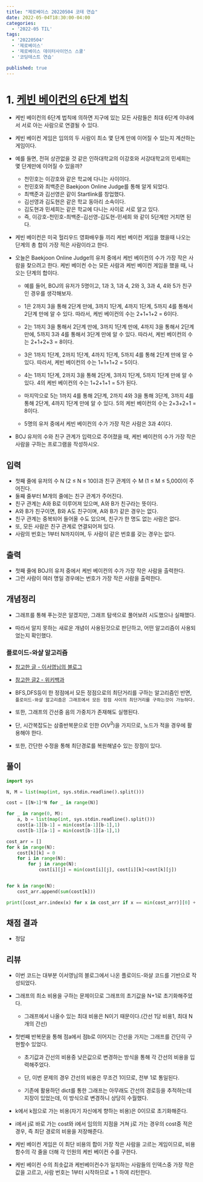 ```yaml
---
title: "제로베이스 20220504 코테 연습"
date: 2022-05-04T18:30:00-04:00
categories:
  - '2022-05 TIL'
tags:
  - '20220504'
  - '제로베이스'
  - '제로베이스 데이터사이언스 스쿨'
  - '코딩테스트 연습'

published: true
---
```


# 1. [케빈 베이컨의 6단계 법칙](https://www.acmicpc.net/problem/1389)


* 케빈 베이컨의 6단계 법칙에 의하면 지구에 있는 모든 사람들은 최대 6단계 이내에서 서로 아는 사람으로 연결될 수 있다.
* 케빈 베이컨 게임은 임의의 두 사람이 최소 몇 단계 만에 이어질 수 있는지 계산하는 게임이다.

* 예를 들면, 전혀 상관없을 것 같은 인하대학교의 이강호와 서강대학교의 민세희는 몇 단계만에 이어질 수 있을까?

  * 천민호는 이강호와 같은 학교에 다니는 사이이다.
  * 천민호와 최백준은 Baekjoon Online Judge를 통해 알게 되었다.
  * 최백준과 김선영은 같이 Startlink를 창업했다. 
  * 김선영과 김도현은 같은 학교 동아리 소속이다. 
  * 김도현과 민세희는 같은 학교에 다니는 사이로 서로 알고 있다.
  * 즉, 이강호-천민호-최백준-김선영-김도현-민세희 와 같이 5단계만 거치면 된다.

* 케빈 베이컨은 미국 헐리우드 영화배우들 끼리 케빈 베이컨 게임을 했을때 나오는 단계의 총 합이 가장 적은 사람이라고 한다.

* 오늘은 Baekjoon Online Judge의 유저 중에서 케빈 베이컨의 수가 가장 작은 사람을 찾으려고 한다. 케빈 베이컨 수는 모든 사람과 케빈 베이컨 게임을 했을 때, 나오는 단계의 합이다.

  * 예를 들어, BOJ의 유저가 5명이고, 1과 3, 1과 4, 2와 3, 3과 4, 4와 5가 친구인 경우를 생각해보자.

  * 1은 2까지 3을 통해 2단계 만에, 3까지 1단계, 4까지 1단계, 5까지 4를 통해서 2단계 만에 알 수 있다. 따라서, 케빈 베이컨의 수는 2+1+1+2 = 6이다.

  * 2는 1까지 3을 통해서 2단계 만에, 3까지 1단계 만에, 4까지 3을 통해서 2단계 만에, 5까지 3과 4를 통해서 3단계 만에 알 수 있다. 따라서, 케빈 베이컨의 수는 2+1+2+3 = 8이다.

  * 3은 1까지 1단계, 2까지 1단계, 4까지 1단계, 5까지 4를 통해 2단계 만에 알 수 있다. 따라서, 케빈 베이컨의 수는 1+1+1+2 = 5이다.

  * 4는 1까지 1단계, 2까지 3을 통해 2단계, 3까지 1단계, 5까지 1단계 만에 알 수 있다. 4의 케빈 베이컨의 수는 1+2+1+1 = 5가 된다.

  * 마지막으로 5는 1까지 4를 통해 2단계, 2까지 4와 3을 통해 3단계, 3까지 4를 통해 2단계, 4까지 1단계 만에 알 수 있다. 5의 케빈 베이컨의 수는 2+3+2+1 = 8이다.

  * 5명의 유저 중에서 케빈 베이컨의 수가 가장 작은 사람은 3과 4이다.

* BOJ 유저의 수와 친구 관계가 입력으로 주어졌을 때, 케빈 베이컨의 수가 가장 작은 사람을 구하는 프로그램을 작성하시오.

## 입력

* 첫째 줄에 유저의 수 N (2 ≤ N ≤ 100)과 친구 관계의 수 M (1 ≤ M ≤ 5,000)이 주어진다.
* 둘째 줄부터 M개의 줄에는 친구 관계가 주어진다.
* 친구 관계는 A와 B로 이루어져 있으며, A와 B가 친구라는 뜻이다.
* A와 B가 친구이면, B와 A도 친구이며, A와 B가 같은 경우는 없다.
* 친구 관계는 중복되어 들어올 수도 있으며, 친구가 한 명도 없는 사람은 없다.
* 또, 모든 사람은 친구 관계로 연결되어져 있다. 
* 사람의 번호는 1부터 N까지이며, 두 사람이 같은 번호를 갖는 경우는 없다.

## 출력

* 첫째 줄에 BOJ의 유저 중에서 케빈 베이컨의 수가 가장 작은 사람을 출력한다.
* 그런 사람이 여러 명일 경우에는 번호가 가장 작은 사람을 출력한다.

## 개념정리

* 그래프를 통해 푸는것은 알겠지만, 그래프 탐색으로 풀어보려 시도했으나 실패했다.

* 따라서 알지 못하는 새로운 개념이 사용된것으로 판단하고, 어떤 알고리즘이 사용되었는지 확인했다.

### 플로이드-와샬 알고리즘

* [참고한 글 - 이서영님의 블로그](https://seoyoung2.github.io/algorithm/2020/07/22/Floyd-Warshall.html)

* [참고한 글2 - 위키백과](https://ko.wikipedia.org/wiki/%ED%94%8C%EB%A1%9C%EC%9D%B4%EB%93%9C-%EC%9B%8C%EC%85%9C_%EC%95%8C%EA%B3%A0%EB%A6%AC%EC%A6%98)

* BFS,DFS등이 한 정점에서 모든 정점으로의 최단거리를 구하는 알고리즘인 반면, ```플로이드-와샬 알고리즘은 그래프에서 모든 정점 사이의 최단거리를 구하는것이 가능하다.```

* 또한, 그래프의 간선중 음의 가중치가 존재해도 실행된다.

* 단, 시간복잡도는 삼중반복문으로 인한 $O(V^3)$을 가지므로, 노드가 적을 경우에 활용해야 한다.

* 또한, 간단한 수정을 통해 최단경로를 복원해낼수 있는 장점이 있다.


## 풀이

```py
import sys

N, M = list(map(int, sys.stdin.readline().split()))

cost = [[N+1]*N for _ in range(N)]

for _ in range(0, M):
    a, b = list(map(int, sys.stdin.readline().split()))
    cost[a-1][b-1] = min(cost[a-1][b-1],1)
    cost[b-1][a-1] = min(cost[b-1][a-1],1)

cost_arr = []
for k in range(N):
    cost[k][k] = 0
    for i in range(N):
        for j in range(N):
            cost[i][j] = min(cost[i][j], cost[i][k]+cost[k][j])


for k in range(N):
    cost_arr.append(sum(cost[k]))

print([cost_arr.index(x) for x in cost_arr if x == min(cost_arr)][0] + 1)
```

## 채점 결과

* 정답

## 리뷰

* 이번 코드는 대부분 이서영님의 블로그에서 나온 플로이드-와샬 코드를 기반으로 작성되었다. 

* 그래프의 최소 비용을 구하는 문제이므로 그래프의 초기값을 N+1로 초기화해주었다.

  * 그래프에서 나올수 있는 최대 비용은 N이기 때문이다.(간선 1당 비용1, 최대 N개의 간선)

* 첫번째 반복문을 통해 점a에서 점b로 이어지는 간선을 가지는 그래프를 간단히 구현할수 있었다.

  * 초기값과 간선의 비용중 낮은값으로 변경하는 방식을 통해 각 간선의 비용을 입력해주었다.

  * 단, 이번 문제의 경우 간선의 비용은 무조건 1이므로, 전부 1로 통일된다.

  * 기존에 활용하던 dict를 통한 그래프는 아무래도 간선의 경로등을 추적하는데 지장이 있었는데, 이 방식으로 변경하니 상당히 수월했다.

* k에서 k점으로 가는 비용(자기 자신에게 향하는 비용)은 0이므로 초기화해준다.

* i에서 j로 바로 가는 cost와 i에서 임의의 지점을 거쳐 j로 가는 경우의 cost중 적은 경우, 즉 최단 경로의 비용을 저장해준다.

* 케빈 베이컨 게임은 이 최단 비용의 합이 가장 작은 사람을 고르는 게임이므로, 비용함수의 각 줄을 더해 각 인원의 케빈 베이컨 수를 구한다.

* 케빈 베이컨 수의 최솟값과 케빈베이컨수가 일치하는 사람들의 인덱스중 가장 작은값을 고르고, 사람 번호는 1부터 시작하므로 + 1 하여 리턴한다.


